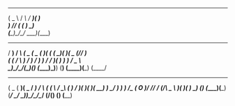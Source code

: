 ____   __    ___  ____                           
(  _ \ / _\  / __)(  __)                          
)   //    \( (__  ) _)                           
(__\_)\_/\_/ \___)(____)                          
___   __   ____  ____  ____  __ _  ____  ____  ____  _ ____       
/ __) / _\ (  _ \(  _ \(  __)(  ( \(_  _)(  __)(  _ \(// ___)      
( (__ /    \ )   / ) __/ ) _) /    /  )(   ) _)  )   /  \___ \      
\___)\_/\_/(__\_)(__)  (____)\_)__) (__) (____)(__\_)  (____/      
____  ____  ____  ____   __   __ _   __   __      ____  __  ____  ____
(  _ \(  __)(  _ \/ ___) /  \ (  ( \ / _\ (  )    / ___)(  )(_  _)(  __)
) __/ ) _)  )   /\___ \(  O )/    //    \/ (_/\  \___ \ )(   )(   ) _)
(__)  (____)(__\_)(____/ \__/ \_)__)\_/\_/\____/  (____/(__) (__) (____)
